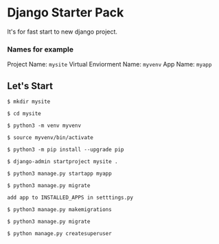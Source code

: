 # Django Starter Pack
It's for fast start to new django project.

### Names for example
Project Name: `mysite`
Virtual Enviorment Name: `myvenv`
App Name: `myapp`

## Let's Start
`$ mkdir mysite`

`$ cd mysite`

`$ python3 -m venv myvenv`

`$ source myvenv/bin/activate`

`$ python3 -m pip install --upgrade pip`

`$ django-admin startproject mysite .`

`$ python3 manage.py startapp myapp`

`$ python3 manage.py migrate`

`add app to INSTALLED_APPS in setttings.py`

`$ python3 manage.py makemigrations`

`$ python3 manage.py migrate`

`$ python manage.py createsuperuser`